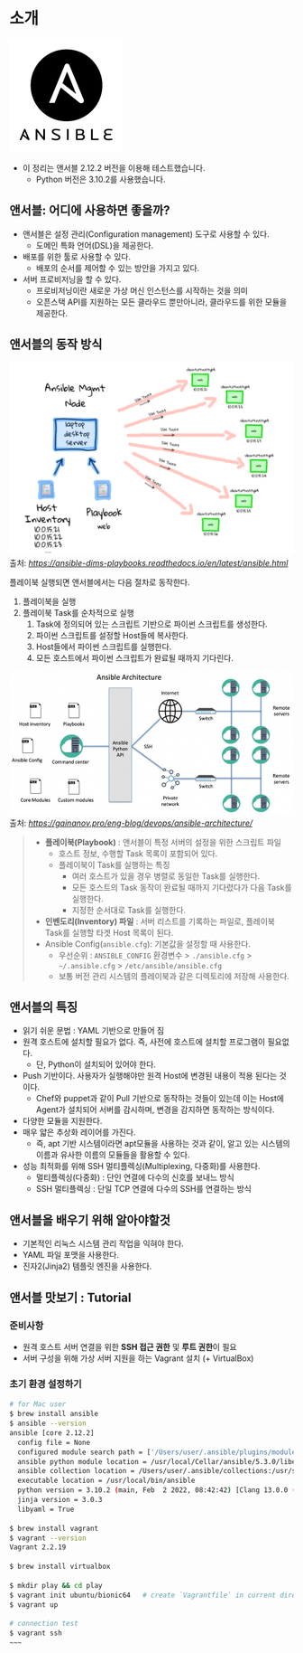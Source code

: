 # 소개 
![Ansible Logo](images/Ansible_Logo.png)
- 이 정리는 앤서블 2.12.2 버전을 이용해 테스트했습니다. 
  - Python 버전은 3.10.2를 사용했습니다. 
  
## 앤서블: 어디에 사용하면 좋을까? 
- 앤서블은 설정 관리(Configuration management) 도구로 사용할 수 있다. 
  - 도메인 특화 언어(DSL)을 제공한다. 
- 배포를 위한 툴로 사용할 수 있다. 
  - 배포의 순서를 제어할 수 있는 방안을 가지고 있다. 
- 서버 프로비저닝을 할 수 있다. 
  - 프로비저닝이란 새로운 가상 머신 인스턴스를 시작하는 것을 의미
  - 오픈스택 API를 지원하는 모든 클라우드 뿐만아니라, 클라우드를 위한 모듈을 제공한다. 

## 앤서블의 동작 방식 
![Ansible Overview](images/ansible-overview.png)
출처: *https://ansible-dims-playbooks.readthedocs.io/en/latest/ansible.html*

플레이북 실행되면 앤서블에서는 다음 절차로 동작한다. 
1. 플레이북을 실행 
2. 플레이북 Task를 순차적으로 실행
   1. Task에 정의되어 있는 스크립트 기반으로 파이썬 스크립트를 생성한다. 
   2. 파이썬 스크립트를 설정할 Host들에 복사한다. 
   3. Host들에서 파이썬 스크립트를 실행한다. 
   4. 모든 호스트에서 파이썬 스크립트가 완료될 때까지 기다린다. 

![Ansible Architecture](images/ansible-architecture.jpg)
출처: *https://gainanov.pro/eng-blog/devops/ansible-architecture/*

> - **플레이북(Playbook)** : 앤서블이 특정 서버의 설정을 위한 스크립트 파일 
>   - 호스트 정보, 수행할 Task 목록이 포함되어 있다. 
>   - 플레이북이 Task를 실행하는 특징
>       - 여러 호스트가 있을 경우 병렬로 동일한 Task를 실행한다. 
>       - 모든 호스트의 Task 동작이 완료될 때까지 기다렸다가 다음 Task를 실행한다.
>       - 지정한 순서대로 Task를 실행한다. 
> - **인벤도리(Inventory) 파일** : 서버 리스트를 기록하는 파일로, 플레이북 Task를 실행할 타겟 Host 목록이 된다.
> - Ansible Config(`ansible.cfg`): 기본값을 설정할 때 사용한다. 
>   - 우선순위 : `ANSIBLE_CONFIG` 환경변수 > `./ansible.cfg` > `~/.ansible.cfg` > `/etc/ansible/ansible.cfg`
>   - 보통 버전 관리 시스템의 플레이북과 같은 디렉토리에 저장해 사용한다. 

## 앤서블의 특징 
- 읽기 쉬운 문법 : YAML 기반으로 만들어 짐 
- 원격 호스트에 설치할 필요가 없다. 즉, 사전에 호스트에 설치할 프로그램이 필요없다.
  - 단, Python이 설치되어 있어야 한다. 
- Push 기반이다. 사용자가 실행해야만 원격 Host에 변경된 내용이 적용 된다는 것이다. 
  - Chef와 puppet과 같이 Pull 기반으로 동작하는 것들이 있는데 이는 Host에 Agent가 설치되어 
  서버를 감시하며, 변경을 감지하면 동작하는 방식이다. 
- 다양한 모듈을 지원한다.
- 매우 얇은 추상화 레이어를 가진다. 
  - 즉, apt 기반 시스템이라면 apt모듈을 사용하는 것과 같이, 알고 있는 시스템의 이름과 유사한 이름의 모듈들을 활용할 수 있다.
- 성능 최적화를 위해 SSH 멀티플렉싱(Multiplexing, 다중화)를 사용한다. 
  - 멀티플렉싱(다중화) : 단인 연결에 다수의 신호를 보내느 방식
  - SSH 멀티플렉싱 : 단일 TCP 연결에 다수의 SSH를 연결하는 방식


## 앤서블을 배우기 위해 알아야할것 
- 기본적인 리눅스 시스템 관리 작업을 익혀야 한다. 
- YAML 파일 포맷을 사용한다. 
- 진자2(Jinja2) 템플릿 엔진을 사용한다. 


## 앤서블 맛보기 : Tutorial
### 준비사항 
- 원격 호스트 서버 연결을 위한 **SSH 접근 권한** 및 **루트 권한**이 필요
- 서버 구성을 위해 가상 서버 지원을 하는 Vagrant 설치 (+ VirtualBox)

### 초기 환경 설정하기
```bash
# for Mac user 
$ brew install ansible
$ ansible --version
ansible [core 2.12.2]
  config file = None
  configured module search path = ['/Users/user/.ansible/plugins/modules', '/usr/share/ansible/plugins/modules']
  ansible python module location = /usr/local/Cellar/ansible/5.3.0/libexec/lib/python3.10/site-packages/ansible
  ansible collection location = /Users/user/.ansible/collections:/usr/share/ansible/collections
  executable location = /usr/local/bin/ansible
  python version = 3.10.2 (main, Feb  2 2022, 08:42:42) [Clang 13.0.0 (clang-1300.0.29.3)]
  jinja version = 3.0.3
  libyaml = True

$ brew install vagrant
$ vagrant --version
Vagrant 2.2.19

$ brew install virtualbox 

$ mkdir play && cd play
$ vagrant init ubuntu/bionic64   # create `Vagrantfile` in current directory
$ vagrant up

# connection test 
$ vagrant ssh 
~~~ 
```
